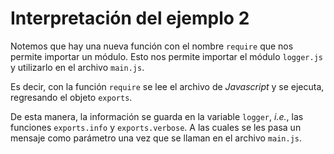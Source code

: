 # Interpretación del ejemplo 2

Notemos que hay una nueva función con el nombre `require` que nos permite importar un módulo. Esto nos permite importar el módulo `logger.js` y utilizarlo en el archivo `main.js`.

Es decir, con la función `require` se lee el archivo de _Javascript_ y se ejecuta, regresando el objeto `exports`.

De esta manera, la información se guarda en la variable `logger`, _i.e._, las funciones `exports.info` y `exports.verbose`. A las cuales se les pasa un mensaje como parámetro una vez que se llaman en el archivo `main.js`.